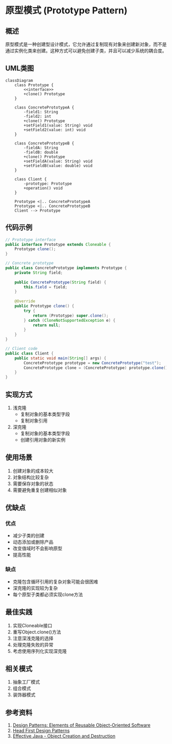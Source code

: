 # 原型模式 (Prototype Pattern)

## 概述
原型模式是一种创建型设计模式，它允许通过复制现有对象来创建新对象，而不是通过实例化类来创建。这种方式可以避免创建子类，并且可以减少系统的耦合度。

## UML类图
```mermaid
classDiagram
    class Prototype {
        <<interface>>
        +clone() Prototype
    }
    
    class ConcretePrototypeA {
        -field1: String
        -field2: int
        +clone() Prototype
        +setField1(value: String) void
        +setField2(value: int) void
    }
    
    class ConcretePrototypeB {
        -fieldA: String
        -fieldB: double
        +clone() Prototype
        +setFieldA(value: String) void
        +setFieldB(value: double) void
    }
    
    class Client {
        -prototype: Prototype
        +operation() void
    }
    
    Prototype <|.. ConcretePrototypeA
    Prototype <|.. ConcretePrototypeB
    Client --> Prototype
```

## 代码示例
```java
// Prototype interface
public interface Prototype extends Cloneable {
    Prototype clone();
}

// Concrete prototype
public class ConcretePrototype implements Prototype {
    private String field;
    
    public ConcretePrototype(String field) {
        this.field = field;
    }
    
    @Override
    public Prototype clone() {
        try {
            return (Prototype) super.clone();
        } catch (CloneNotSupportedException e) {
            return null;
        }
    }
}

// Client code
public class Client {
    public static void main(String[] args) {
        ConcretePrototype prototype = new ConcretePrototype("test");
        ConcretePrototype clone = (ConcretePrototype) prototype.clone();
    }
}
```

## 实现方式
1. 浅克隆
   - 复制对象的基本类型字段
   - 复制对象引用
2. 深克隆
   - 复制对象的基本类型字段
   - 创建引用对象的新实例

## 使用场景
1. 创建对象的成本较大
2. 对象结构比较复杂
3. 需要保存对象的状态
4. 需要避免重复创建相似对象

## 优缺点
### 优点
- 减少子类的创建
- 动态添加或删除产品
- 改变值域时不会影响原型
- 提高性能

### 缺点
- 克隆包含循环引用的复杂对象可能会很困难
- 深克隆的实现较为复杂
- 每个原型子类都必须实现clone方法

## 最佳实践
1. 实现Cloneable接口
2. 重写Object.clone()方法
3. 注意深浅克隆的选择
4. 处理克隆失败的异常
5. 考虑使用序列化实现深克隆

## 相关模式
1. 抽象工厂模式
2. 组合模式
3. 装饰器模式

## 参考资料
1. [Design Patterns: Elements of Reusable Object-Oriented Software](https://book.douban.com/subject/1052241/)
2. [Head First Design Patterns](https://book.douban.com/subject/2243615/)
3. [Effective Java - Object Creation and Destruction](https://www.oreilly.com/library/view/effective-java-3rd/9780134686097/)